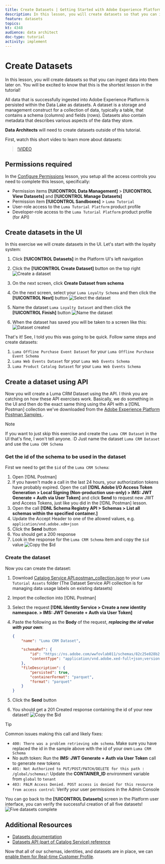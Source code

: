 ```yaml
---
title: Create Datasets | Getting Started with Adobe Experience Platform for Data Architects and Data Engineers
description: In this lesson, you will create datasets so that you can ingest data into them later on.
feature: datasets
topics: 
kt: 4348
audience: data architect
doc-type: tutorial
activity: implement
---
```


# Create Datasets

In this lesson, you will create datasets so that you can ingest data into them later on. You will be excited to know that this is the shortest lesson in the tutorial!

All data that is successfully ingested into Adobe Experience Platform is persisted within the Data Lake as datasets. A dataset is a storage and management construct for a collection of data, typically a table, that contains a schema (columns) and fields (rows). Datasets also contain metadata that describes various aspects of the data they store.

**Data Architects** will need to create datasets outside of this tutorial.

First, watch this short video to learn more about datasets:
>[!VIDEO](https://video.tv.adobe.com/v/27269?quality=12&learn=on)

## Permissions required

In the [Configure Permissions](configure-permissions.md) lesson, you setup all the access controls you need to complete this lesson, specifically:

* Permission items **[!UICONTROL Data Management]** > **[!UICONTROL View Datasets]** and **[!UICONTROL Manage Datasets]**
* Permission item **[!UICONTROL Sandboxes]** > `Luma Tutorial`
* User-role access to the `Luma Tutorial Platform` product profile
* Developer-role access to the `Luma Tutorial Platform` product profile (for API)

## Create datasets in the UI

In this exercise we will create datasets in the UI. Let's start with the loyalty system:

1. Click **[!UICONTROL Datasets]** in the Platform UI's left navigation
1. Click the **[!UICONTROL Create Dataset]** button on the top right
    ![Create a dataset](assets/datasets-createDataset.png)

1. On the next screen, click **Create Dataset from schema** 
1. On the next screen, select your `Luma Loyalty Schema` and then click the **[!UICONTROL Next]** button
    ![Select the dataset](assets/datasets-selectSchema.png)

1. Name the dataset `Luma Loyalty Dataset` and then click the **[!UICONTROL Finish]** button
    ![Name the dataset](assets/datasets-nameDataset.png)
1. When the dataset has saved you will be taken to a screen like this:
    ![Dataset created](assets/datasets-created.png)

That's it! See, I told you this was going to be quick. Follow same steps and create datasets:

1. `Luma Offline Purchase Event Dataset` for your `Luma Offline Purchase Event Schema`
1. `Luma Web Events Dataset` for your `Luma Web Events Schema`
1. `Luma Product Catalog Dataset` for your `Luma Web Events Schema`


## Create a dataset using API

Now you will create a Luma CRM Dataset using the API. I think you are catching on how these API exercises work. Basically, we do something in the UI and then do the exact same thing using the API with a [!DNL Postman] collection we've downloaded from the [Adobe Experience Platform Postman Samples
](https://github.com/adobe/experience-platform-postman-samples). 

>[!NOTE]
>
>If you want to just skip this exercise and create the `Luma CRM Dataset` in the UI that's fine, I won't tell anyone. :D Just name the dataset `Luma CRM Dataset` and use the `Luma CRM Schema`

### Get the id of the schema to be used in the dataset

First we need to get the `$id` of the `Luma CRM Schema`:

1. Open [!DNL Postman]
1. If you haven't made a call in the last 24 hours, your authorization tokens have probably expired. Open the call **[!DNL Adobe I/O Access Token Generation > Local Signing (Non-production use-only) > IMS: JWT Generate + Auth via User Token]** and click **Send** to request new JWT and Access Tokens, just like you did in the [!DNL Postman] lesson.
1. Open the call **[!DNL Schema Registry API > Schemas > List all schemas within the specified container.]**
1. Update the Accept Header to one of the allowed values, e.g. `application/vnd.adobe.xdm+json`
1. Click the **Send** button
1. You should get a 200 response
1. Look in the response for the `Luma CRM Schema` item and copy the `$id` value
 ![Copy the $id](assets/dataset-crm-getSchemaId.png) 

### Create the dataset

Now you can create the dataset:

1. Download [Catalog Service API.postman_collection.json](https://raw.githubusercontent.com/adobe/experience-platform-postman-samples/master/apis/experience-platform/Catalog%20Service%20API.postman_collection.json) to your `Luma Tutorial Assets` folder (The Dataset Service API collection is for managing data usage labels on existing datasets)
1. Import the collection into [!DNL Postman]
1. Select the request **[!DNL Identity Service > Create a new identity namespace. > IMS: JWT Generate + Auth via User Token]**
1. Paste the following as the **Body** of the request, ***replacing the id value with your own***:

    ```json
    {
        "name": "Luma CRM Dataset",

        "schemaRef": {
            "id": "https://ns.adobe.com/wwfovlab011/schemas/82c25e828b29cd1a1b092c641ee4cfeb0202ee1a06ee1e10",
            "contentType": "application/vnd.adobe.xed-full+json;version=1"
        },
        "fileDescription": {
            "persisted": true,
            "containerFormat": "parquet",
            "format": "parquet"
        }
    }
    ```

1. Click the **Send** button
1. You should get a 201 Created response containing the id of your new dataset!
    ![Copy the $id](assets/datasets-crm-created.png) 
   
>[!TIP]
>
> Common issues making this call and likely fixes:
>
> * `400: There was a problem retrieving xdm schema`. Make sure you have replaced the id in the sample above with the id of your own `Luma CRM Schema`
> * No auth token: Run the **IMS: JWT Generate + Auth via User Token** call to generate new tokens
> * `401: Not Authorized to PUT/POST/PATCH/DELETE for this path : /global/schemas/`: Update the **CONTAINER_ID** environment variable from `global` to `tenant`
> * `403: PALM Access Denied. POST access is denied for this resource from access control`: Verify your user permissions in the Admin Console


You can go back to the **[!UICONTROL Datasets]** screen in the Platform user interface, you can verify the successful creation of all five datasets!
![Five datasets complete](assets/datasets-allComplete.png) 


## Additional Resources

* [Datasets documentation](https://docs.adobe.com/content/help/en/experience-platform/catalog/datasets/overview.html)
* [Datasets API (part of Catalog Service) reference](https://www.adobe.io/apis/experienceplatform/home/api-reference.html#/Datasets)

Now that all of our schemas, identities, and datasets are in place, we can [enable them for Real-time Customer Profile](enable-profiles.md).